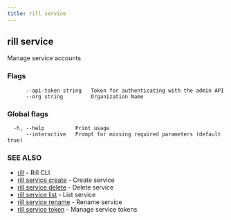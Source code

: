 ```yaml
---
title: rill service
---
```

## rill service

Manage service accounts

### Flags

```
      --api-token string   Token for authenticating with the admin API
      --org string         Organization Name
```

### Global flags

```
  -h, --help          Print usage
      --interactive   Prompt for missing required parameters (default true)
```

### SEE ALSO

* [rill](../cli.md)	 - Rill CLI
* [rill service create](create.md)	 - Create service
* [rill service delete](delete.md)	 - Delete service
* [rill service list](list.md)	 - List service
* [rill service rename](rename.md)	 - Rename service
* [rill service token](token/token.md)	 - Manage service tokens

